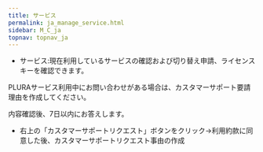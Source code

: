 ```yaml
---
title: サービス
permalink: ja_manage_service.html
sidebar: M_C_ja
topnav: topnav_ja
---
```


- サービス:現在利用しているサービスの確認および切り替え申請、ライセンスキーを確認できます。

<!-- [![image](/docs/images/Manual/common/manage/service/1.png){: width="800" }](/docs/images/Manual/common/manage/service/1.png){: target="_blank"}-->


PLURAサービス利用中にお問い合わせがある場合は、カスタマーサポート要請理由を作成してください。

内容確認後、7日以内にお答えします。

- 右上の「カスタマーサポートリクエスト」ボタンをクリック→利用約款に同意した後、カスタマーサポートリクエスト事由の作成

<!-- [![image](/docs/images/Manual/common/manage/service/2.png)](/docs/images/Manual/common/manage/service/2.png){: target="_blank"}-->